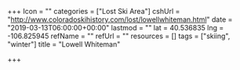 +++
Icon = ""
categories = ["Lost Ski Area"]
cshUrl = "http://www.coloradoskihistory.com/lost/lowellwhiteman.html"
date = "2019-03-13T06:00:00+00:00"
lastmod = ""
lat = 40.536835
lng = -106.825945
refName = ""
refUrl = ""
resources = []
tags = ["skiing", "winter"]
title = "Lowell Whiteman"

+++

